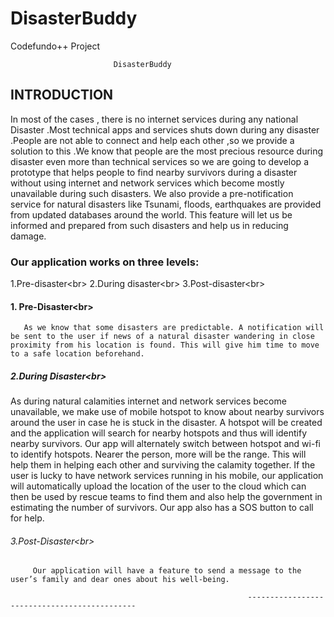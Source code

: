 # DisasterBuddy
Codefundo++ Project




                           DisasterBuddy

## INTRODUCTION
In most of the cases , there is no internet services during any national Disaster .Most technical apps and services shuts down during any disaster .People are not able to connect and help each other ,so we provide a solution to this .We know that people are the most precious resource during disaster even more than technical services so we are going to develop a prototype that helps people  to find nearby survivors during a disaster without using internet and network services which become mostly unavailable during such disasters. We also provide a pre-notification service for natural disasters like Tsunami, floods, earthquakes are provided from updated databases around the world. This feature will let us be informed and prepared from such disasters and help us in reducing damage.

### Our application works on three levels:
1.Pre-disaster<br\>
2.During disaster<br\>
3.Post-disaster<br\>


#### 1.	Pre-Disaster<br\>
       As we know that some disasters are predictable. A notification will be sent to the user if news of a natural disaster wandering in close proximity from his location is found. This will give him time to move to a safe location beforehand.

##### 2.During Disaster<br\>
As during natural calamities internet and network services become unavailable,
we make use of mobile hotspot to know about nearby survivors around the user in case he is stuck in the disaster. A hotspot will be created and the application will search for nearby hotspots and thus will identify nearby survivors. Our app will alternately switch between hotspot and wi-fi to identify hotspots. Nearer the person, more will be the range. This will help them in helping each other and surviving the calamity together. If the user is lucky to have network services running in his mobile, our application will automatically upload the location of the user to the cloud which can then be used by rescue teams to find them and also help the government in estimating the number of survivors. Our app also has a SOS button to call for help.

###### 3.Post-Disaster<br\>
         Our application will have a feature to send a message to the user’s family and dear ones about his well-being.

                                                         --------------------------------------------- 
 

